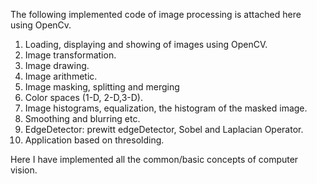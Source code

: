 The following implemented code of image processing is attached here using OpenCv.
   1. Loading, displaying and showing of images using OpenCV.
   2. Image transformation.
   3. Image drawing.
   4. Image arithmetic.
   5. Image masking, splitting and merging
   6. Color spaces (1-D, 2-D,3-D).
   7. Image histograms, equalization, the histogram of the masked image.
   8. Smoothing and blurring etc.
   9. EdgeDetector: prewitt edgeDetector, Sobel and Laplacian Operator.
   10. Application based on thresolding.

Here I have implemented all the common/basic concepts of computer vision. 


